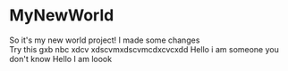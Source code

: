 # MyNewWorld
So it's my new world project!
I made some changes <br> Try this
gxb nbc xdcv xdscvmxdscvmcdxcvcxdd
Hello i am someone you don't know
Hello I am loook

